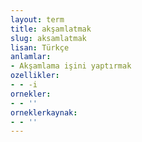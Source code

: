 ```yaml
---
layout: term
title: akşamlatmak
slug: aksamlatmak
lisan: Türkçe
anlamlar:
- Akşamlama işini yaptırmak
ozellikler:
- - -i
ornekler:
- - ''
orneklerkaynak:
- - ''
---
```

